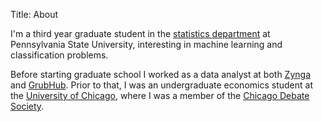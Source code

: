 Title: About

I'm a third year graduate student in the [statistics department](http://stat.psu.edu/) at Pennsylvania State University, interesting in machine learning and classification problems.

Before starting graduate school I worked as a data analyst at both [Zynga](https://www.zynga.com/) and [GrubHub](https://www.grubhub.com/). Prior to that, I was an undergraduate economics student at the [University of Chicago](http://www.uchicago.edu/), where I was a member of the [Chicago Debate Society](http://debate.uchicago.edu/).